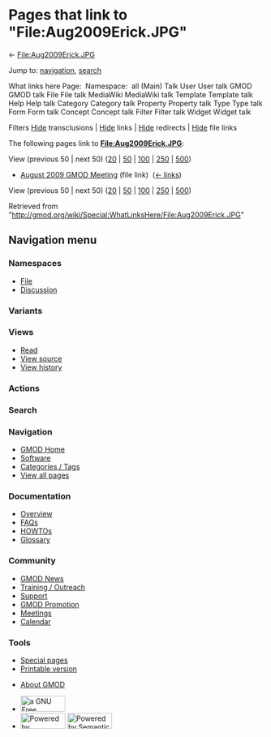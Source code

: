 <div id="mw-page-base" class="noprint">

</div>

<div id="mw-head-base" class="noprint">

</div>

<div id="content" class="mw-body" role="main">

<span id="top"></span>

<div id="mw-js-message" style="display:none;">

</div>



# <span dir="auto">Pages that link to "File:Aug2009Erick.JPG"</span>

<div id="bodyContent">

<div id="contentSub">

←
[File:Aug2009Erick.JPG](/wiki/File:Aug2009Erick.JPG "File:Aug2009Erick.JPG")

</div>

<div id="jump-to-nav" class="mw-jump">

Jump to: [navigation](#mw-navigation), [search](#p-search)

</div>

<div id="mw-content-text">

What links here Page:  Namespace:  all (Main) Talk User User talk GMOD
GMOD talk File File talk MediaWiki MediaWiki talk Template Template talk
Help Help talk Category Category talk Property Property talk Type Type
talk Form Form talk Concept Concept talk Filter Filter talk Widget
Widget talk

Filters
[Hide](/mediawiki/index.php?title=Special:WhatLinksHere/File:Aug2009Erick.JPG&hidetrans=1 "Special:WhatLinksHere/File:Aug2009Erick.JPG")
transclusions \|
[Hide](/mediawiki/index.php?title=Special:WhatLinksHere/File:Aug2009Erick.JPG&hidelinks=1 "Special:WhatLinksHere/File:Aug2009Erick.JPG")
links \|
[Hide](/mediawiki/index.php?title=Special:WhatLinksHere/File:Aug2009Erick.JPG&hideredirs=1 "Special:WhatLinksHere/File:Aug2009Erick.JPG")
redirects \|
[Hide](/mediawiki/index.php?title=Special:WhatLinksHere/File:Aug2009Erick.JPG&hideimages=1 "Special:WhatLinksHere/File:Aug2009Erick.JPG")
file links

The following pages link to
**[File:Aug2009Erick.JPG](/wiki/File:Aug2009Erick.JPG "File:Aug2009Erick.JPG")**:

View (previous 50 \| next 50)
([20](/mediawiki/index.php?title=Special:WhatLinksHere/File:Aug2009Erick.JPG&limit=20 "Special:WhatLinksHere/File:Aug2009Erick.JPG")
\|
[50](/mediawiki/index.php?title=Special:WhatLinksHere/File:Aug2009Erick.JPG&limit=50 "Special:WhatLinksHere/File:Aug2009Erick.JPG")
\|
[100](/mediawiki/index.php?title=Special:WhatLinksHere/File:Aug2009Erick.JPG&limit=100 "Special:WhatLinksHere/File:Aug2009Erick.JPG")
\|
[250](/mediawiki/index.php?title=Special:WhatLinksHere/File:Aug2009Erick.JPG&limit=250 "Special:WhatLinksHere/File:Aug2009Erick.JPG")
\|
[500](/mediawiki/index.php?title=Special:WhatLinksHere/File:Aug2009Erick.JPG&limit=500 "Special:WhatLinksHere/File:Aug2009Erick.JPG"))

- [August 2009 GMOD
  Meeting](/wiki/August_2009_GMOD_Meeting "August 2009 GMOD Meeting")
  (file link) ‎ <span class="mw-whatlinkshere-tools">([←
  links](/mediawiki/index.php?title=Special:WhatLinksHere&target=August+2009+GMOD+Meeting "Special:WhatLinksHere"))</span>

View (previous 50 \| next 50)
([20](/mediawiki/index.php?title=Special:WhatLinksHere/File:Aug2009Erick.JPG&limit=20 "Special:WhatLinksHere/File:Aug2009Erick.JPG")
\|
[50](/mediawiki/index.php?title=Special:WhatLinksHere/File:Aug2009Erick.JPG&limit=50 "Special:WhatLinksHere/File:Aug2009Erick.JPG")
\|
[100](/mediawiki/index.php?title=Special:WhatLinksHere/File:Aug2009Erick.JPG&limit=100 "Special:WhatLinksHere/File:Aug2009Erick.JPG")
\|
[250](/mediawiki/index.php?title=Special:WhatLinksHere/File:Aug2009Erick.JPG&limit=250 "Special:WhatLinksHere/File:Aug2009Erick.JPG")
\|
[500](/mediawiki/index.php?title=Special:WhatLinksHere/File:Aug2009Erick.JPG&limit=500 "Special:WhatLinksHere/File:Aug2009Erick.JPG"))

</div>

<div class="printfooter">

Retrieved from
"<http://gmod.org/wiki/Special:WhatLinksHere/File:Aug2009Erick.JPG>"

</div>

<div id="catlinks" class="catlinks catlinks-allhidden">

</div>

<div class="visualClear">

</div>

</div>

</div>

<div id="mw-navigation">

## Navigation menu

<div id="mw-head">



<div id="left-navigation">

<div id="p-namespaces" class="vectorTabs" role="navigation"
aria-labelledby="p-namespaces-label">

### Namespaces

- <span id="ca-nstab-image"><a href="/wiki/File:Aug2009Erick.JPG" accesskey="c"
  title="View the file page [c]">File</a></span>
- <span id="ca-talk"><a
  href="/mediawiki/index.php?title=File_talk:Aug2009Erick.JPG&amp;action=edit&amp;redlink=1"
  accesskey="t"
  title="Discussion about the content page [t]">Discussion</a></span>

</div>

<div id="p-variants" class="vectorMenu emptyPortlet" role="navigation"
aria-labelledby="p-variants-label">

### 

### Variants[](#)

<div class="menu">

</div>

</div>

</div>

<div id="right-navigation">

<div id="p-views" class="vectorTabs" role="navigation"
aria-labelledby="p-views-label">

### Views

- <span id="ca-view">[Read](/wiki/File:Aug2009Erick.JPG)</span>
- <span id="ca-viewsource"><a
  href="/mediawiki/index.php?title=File:Aug2009Erick.JPG&amp;action=edit"
  accesskey="e" title="This page is protected.
  You can view its source [e]">View source</a></span>
- <span id="ca-history"><a
  href="/mediawiki/index.php?title=File:Aug2009Erick.JPG&amp;action=history"
  accesskey="h" title="Past revisions of this page [h]">View history</a></span>

</div>

<div id="p-cactions" class="vectorMenu emptyPortlet" role="navigation"
aria-labelledby="p-cactions-label">

### Actions[](#)

<div class="menu">

</div>

</div>

<div id="p-search" role="search">

### Search

<div id="simpleSearch">

</div>

</div>

</div>

</div>

<div id="mw-panel">

<div id="p-logo" role="banner">

<a href="/wiki/Main_Page"
style="background-image: url(http://gmod.org/images/GMOD-cogs.png);"
title="Visit the main page"></a>

</div>

<div id="p-Navigation" class="portal" role="navigation"
aria-labelledby="p-Navigation-label">

### Navigation

<div class="body">

- <span id="n-GMOD-Home">[GMOD Home](/wiki/Main_Page)</span>
- <span id="n-Software">[Software](/wiki/GMOD_Components)</span>
- <span id="n-Categories-.2F-Tags">[Categories /
  Tags](/wiki/Categories)</span>
- <span id="n-View-all-pages">[View all
  pages](/wiki/Special:AllPages)</span>

</div>

</div>

<div id="p-Documentation" class="portal" role="navigation"
aria-labelledby="p-Documentation-label">

### Documentation

<div class="body">

- <span id="n-Overview">[Overview](/wiki/Overview)</span>
- <span id="n-FAQs">[FAQs](/wiki/Category:FAQ)</span>
- <span id="n-HOWTOs">[HOWTOs](/wiki/Category:HOWTO)</span>
- <span id="n-Glossary">[Glossary](/wiki/Glossary)</span>

</div>

</div>

<div id="p-Community" class="portal" role="navigation"
aria-labelledby="p-Community-label">

### Community

<div class="body">

- <span id="n-GMOD-News">[GMOD News](/wiki/GMOD_News)</span>
- <span id="n-Training-.2F-Outreach">[Training /
  Outreach](/wiki/Training_and_Outreach)</span>
- <span id="n-Support">[Support](/wiki/Support)</span>
- <span id="n-GMOD-Promotion">[GMOD
  Promotion](/wiki/GMOD_Promotion)</span>
- <span id="n-Meetings">[Meetings](/wiki/Meetings)</span>
- <span id="n-Calendar">[Calendar](/wiki/Calendar)</span>

</div>

</div>

<div id="p-tb" class="portal" role="navigation"
aria-labelledby="p-tb-label">

### Tools

<div class="body">

- <span id="t-specialpages"><a href="/wiki/Special:SpecialPages" accesskey="q"
  title="A list of all special pages [q]">Special pages</a></span>
- <span id="t-print"><a
  href="/mediawiki/index.php?title=Special:WhatLinksHere/File:Aug2009Erick.JPG&amp;printable=yes"
  rel="alternate" accesskey="p"
  title="Printable version of this page [p]">Printable version</a></span>

</div>

</div>

</div>

</div>

<div id="footer" role="contentinfo">

- <span id="footer-places-about">[About
  GMOD](/wiki/GMOD:About "GMOD:About")</span>

<!-- -->

- <span id="footer-copyrightico">[<img src="http://www.gnu.org/graphics/gfdl-logo-small.png" width="88"
  height="31" alt="a GNU Free Documentation License" />](http://www.gnu.org/licenses/fdl-1.3.html)</span>
- <span id="footer-poweredbyico">[<img src="/mediawiki/skins/common/images/poweredby_mediawiki_88x31.png"
  width="88" height="31" alt="Powered by MediaWiki" />](//www.mediawiki.org/)
  [<img
  src="/mediawiki/extensions/SemanticMediaWiki/includes/../resources/images/smw_button.png"
  width="88" height="31" alt="Powered by Semantic MediaWiki" />](https://www.semantic-mediawiki.org/wiki/Semantic_MediaWiki)</span>

<div style="clear:both">

</div>

</div>
